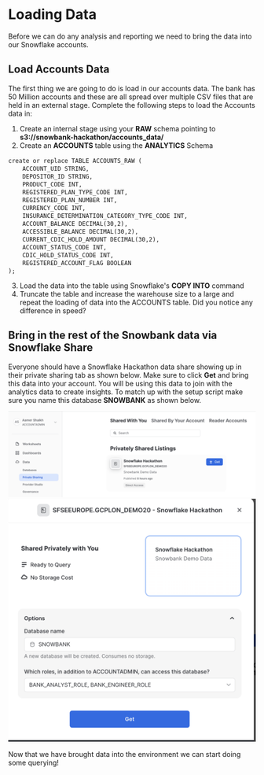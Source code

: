 # Loading Data
Before we can do any analysis and reporting we need to bring the data into our Snowflake accounts. 

## Load Accounts Data
The first thing we are going to do is load in our accounts data. The bank has 50 Million accounts and these are all spread over multiple CSV files that are held in an external stage. Complete the following steps to load the Accounts data in:

1. Create an internal stage using your **RAW** schema pointing to **s3://snowbank-hackathon/accounts_data/**
2. Create an **ACCOUNTS** table using the **ANALYTICS** Schema
```
create or replace TABLE ACCOUNTS_RAW (
	ACCOUNT_UID STRING,
	DEPOSITOR_ID STRING,
	PRODUCT_CODE INT,
    REGISTERED_PLAN_TYPE_CODE INT,
	REGISTERED_PLAN_NUMBER INT,
	CURRENCY_CODE INT,
	INSURANCE_DETERMINATION_CATEGORY_TYPE_CODE INT,
	ACCOUNT_BALANCE DECIMAL(30,2),
	ACCESSIBLE_BALANCE DECIMAL(30,2),
	CURRENT_CDIC_HOLD_AMOUNT DECIMAL(30,2),
	ACCOUNT_STATUS_CODE INT,
	CDIC_HOLD_STATUS_CODE INT,
	REGISTERED_ACCOUNT_FLAG BOOLEAN
);

```
3. Load the data into the table using Snowflake's **COPY INTO** command
4. Truncate the table and increase the warehouse size to a large and repeat the loading of data into the ACCOUNTS table. Did you notice any difference in speed?


## Bring in the rest of the Snowbank data via Snowflake Share
Everyone should have a Snowflake Hackathon data share showing up in their private sharing tab as shown below. Make sure to click **Get** and bring this data into your account. You will be using this data to join with the analytics data to create insights. To match up with the setup script make sure you name this database **SNOWBANK** as shown below.

![Private_listing](../images/listings.png)
![Get_Data](../images/get.png)

Now that we have brought data into the environment we can start doing some querying!